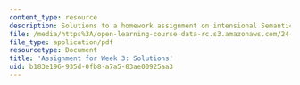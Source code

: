 ```yaml
---
content_type: resource
description: Solutions to a homework assignment on intensional Semantics.
file: /media/https%3A/open-learning-course-data-rc.s3.amazonaws.com/24-910-topics-in-linguistic-theory-propositional-attitudes-spring-2009/b183e196935d0fb8a7a583ae00925aa3_MIT24_910s09_sol_assn02.pdf
file_type: application/pdf
resourcetype: Document
title: 'Assignment for Week 3: Solutions'
uid: b183e196-935d-0fb8-a7a5-83ae00925aa3
---
```

